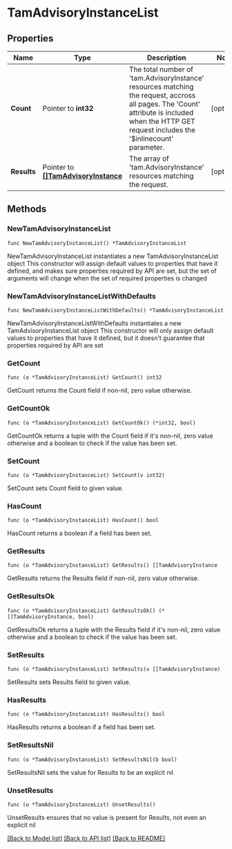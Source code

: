 # TamAdvisoryInstanceList

## Properties

Name | Type | Description | Notes
------------ | ------------- | ------------- | -------------
**Count** | Pointer to **int32** | The total number of &#39;tam.AdvisoryInstance&#39; resources matching the request, accross all pages. The &#39;Count&#39; attribute is included when the HTTP GET request includes the &#39;$inlinecount&#39; parameter. | [optional] 
**Results** | Pointer to [**[]TamAdvisoryInstance**](tam.AdvisoryInstance.md) | The array of &#39;tam.AdvisoryInstance&#39; resources matching the request. | [optional] 

## Methods

### NewTamAdvisoryInstanceList

`func NewTamAdvisoryInstanceList() *TamAdvisoryInstanceList`

NewTamAdvisoryInstanceList instantiates a new TamAdvisoryInstanceList object
This constructor will assign default values to properties that have it defined,
and makes sure properties required by API are set, but the set of arguments
will change when the set of required properties is changed

### NewTamAdvisoryInstanceListWithDefaults

`func NewTamAdvisoryInstanceListWithDefaults() *TamAdvisoryInstanceList`

NewTamAdvisoryInstanceListWithDefaults instantiates a new TamAdvisoryInstanceList object
This constructor will only assign default values to properties that have it defined,
but it doesn't guarantee that properties required by API are set

### GetCount

`func (o *TamAdvisoryInstanceList) GetCount() int32`

GetCount returns the Count field if non-nil, zero value otherwise.

### GetCountOk

`func (o *TamAdvisoryInstanceList) GetCountOk() (*int32, bool)`

GetCountOk returns a tuple with the Count field if it's non-nil, zero value otherwise
and a boolean to check if the value has been set.

### SetCount

`func (o *TamAdvisoryInstanceList) SetCount(v int32)`

SetCount sets Count field to given value.

### HasCount

`func (o *TamAdvisoryInstanceList) HasCount() bool`

HasCount returns a boolean if a field has been set.

### GetResults

`func (o *TamAdvisoryInstanceList) GetResults() []TamAdvisoryInstance`

GetResults returns the Results field if non-nil, zero value otherwise.

### GetResultsOk

`func (o *TamAdvisoryInstanceList) GetResultsOk() (*[]TamAdvisoryInstance, bool)`

GetResultsOk returns a tuple with the Results field if it's non-nil, zero value otherwise
and a boolean to check if the value has been set.

### SetResults

`func (o *TamAdvisoryInstanceList) SetResults(v []TamAdvisoryInstance)`

SetResults sets Results field to given value.

### HasResults

`func (o *TamAdvisoryInstanceList) HasResults() bool`

HasResults returns a boolean if a field has been set.

### SetResultsNil

`func (o *TamAdvisoryInstanceList) SetResultsNil(b bool)`

 SetResultsNil sets the value for Results to be an explicit nil

### UnsetResults
`func (o *TamAdvisoryInstanceList) UnsetResults()`

UnsetResults ensures that no value is present for Results, not even an explicit nil

[[Back to Model list]](../README.md#documentation-for-models) [[Back to API list]](../README.md#documentation-for-api-endpoints) [[Back to README]](../README.md)


